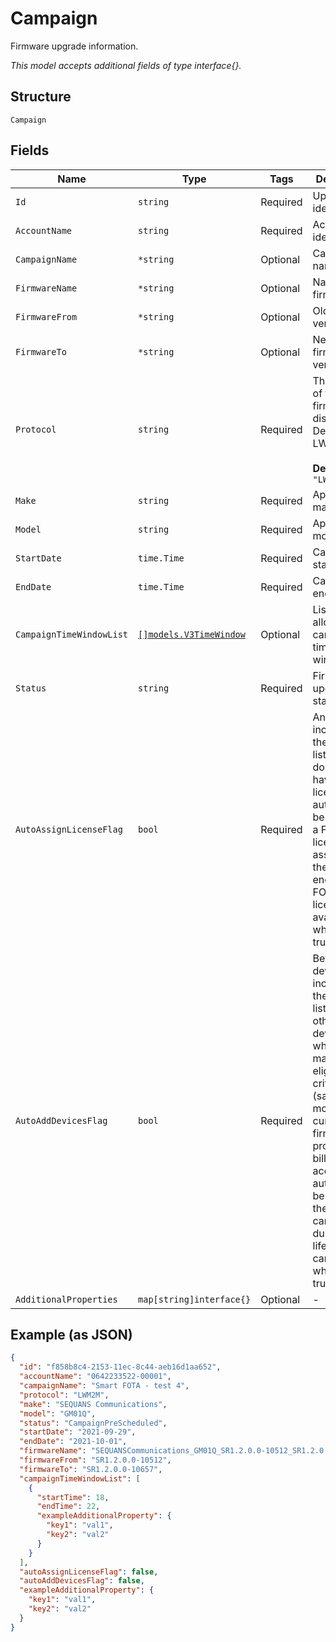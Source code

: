 
# Campaign

Firmware upgrade information.

*This model accepts additional fields of type interface{}.*

## Structure

`Campaign`

## Fields

| Name | Type | Tags | Description |
|  --- | --- | --- | --- |
| `Id` | `string` | Required | Upgrade identifier. |
| `AccountName` | `string` | Required | Account identifier. |
| `CampaignName` | `*string` | Optional | Campaign name. |
| `FirmwareName` | `*string` | Optional | Name of firmware. |
| `FirmwareFrom` | `*string` | Optional | Old firmware version. |
| `FirmwareTo` | `*string` | Optional | New firmware version. |
| `Protocol` | `string` | Required | The protocol of the firmware distribution. Default: LWM2M.<br><br>**Default**: `"LWM2M"` |
| `Make` | `string` | Required | Applicable make. |
| `Model` | `string` | Required | Applicable model. |
| `StartDate` | `time.Time` | Required | Campaign start date. |
| `EndDate` | `time.Time` | Required | Campaign end date. |
| `CampaignTimeWindowList` | [`[]models.V3TimeWindow`](../../doc/models/v3-time-window.md) | Optional | List of allowed campaign time windows. |
| `Status` | `string` | Required | Firmware upgrade status. |
| `AutoAssignLicenseFlag` | `bool` | Required | Any device included in the device list which does not have a license will automatically be assigned a FOTA license, assuming there are enough FOTA licenses available, when set to true. |
| `AutoAddDevicesFlag` | `bool` | Required | Beyond the devices included on the device list, any other device(s) which matches the eligibility criteria (same make, model, current firmware, protocol, billing account) will automatically be added to the campaign list during the life of the campaign when set to true. |
| `AdditionalProperties` | `map[string]interface{}` | Optional | - |

## Example (as JSON)

```json
{
  "id": "f858b8c4-2153-11ec-8c44-aeb16d1aa652",
  "accountName": "0642233522-00001",
  "campaignName": "Smart FOTA - test 4",
  "protocol": "LWM2M",
  "make": "SEQUANS Communications",
  "model": "GM01Q",
  "status": "CampaignPreScheduled",
  "startDate": "2021-09-29",
  "endDate": "2021-10-01",
  "firmwareName": "SEQUANSCommunications_GM01Q_SR1.2.0.0-10512_SR1.2.0.0-10657",
  "firmwareFrom": "SR1.2.0.0-10512",
  "firmwareTo": "SR1.2.0.0-10657",
  "campaignTimeWindowList": [
    {
      "startTime": 18,
      "endTime": 22,
      "exampleAdditionalProperty": {
        "key1": "val1",
        "key2": "val2"
      }
    }
  ],
  "autoAssignLicenseFlag": false,
  "autoAddDevicesFlag": false,
  "exampleAdditionalProperty": {
    "key1": "val1",
    "key2": "val2"
  }
}
```

